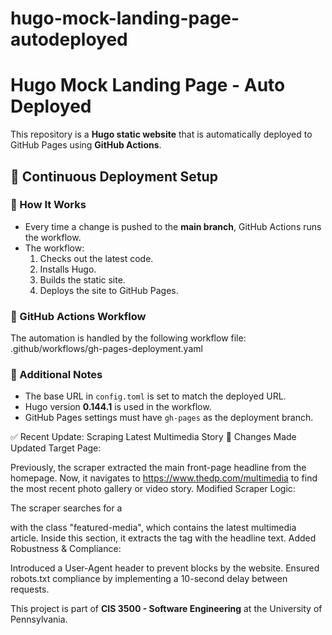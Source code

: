 # hugo-mock-landing-page-autodeployed

# Hugo Mock Landing Page - Auto Deployed

This repository is a **Hugo static website** that is automatically deployed to GitHub Pages using **GitHub Actions**.

## 🌟 Continuous Deployment Setup

### 📌 How It Works
- Every time a change is pushed to the **main branch**, GitHub Actions runs the workflow.
- The workflow:
  1. Checks out the latest code.
  2. Installs Hugo.
  3. Builds the static site.
  4. Deploys the site to GitHub Pages.

### 🔧 GitHub Actions Workflow
The automation is handled by the following workflow file: .github/workflows/gh-pages-deployment.yaml

### 📝 Additional Notes
- The base URL in `config.toml` is set to match the deployed URL.
- Hugo version **0.144.1** is used in the workflow.
- GitHub Pages settings must have `gh-pages` as the deployment branch.

✅ Recent Update: Scraping Latest Multimedia Story
📌 Changes Made
Updated Target Page:

Previously, the scraper extracted the main front-page headline from the homepage.
Now, it navigates to https://www.thedp.com/multimedia to find the most recent photo gallery or video story.
Modified Scraper Logic:

The scraper searches for a <div> with the class "featured-media", which contains the latest multimedia article.
Inside this section, it extracts the <a> tag with the headline text.
Added Robustness & Compliance:

Introduced a User-Agent header to prevent blocks by the website.
Ensured robots.txt compliance by implementing a 10-second delay between requests.

This project is part of **CIS 3500 - Software Engineering** at the University of Pennsylvania.



